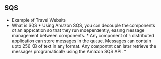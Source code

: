 ## SQS

* Example of Travel Website
* What is SQS
		* Using Amazon SQS, you can decouple the components of an application so that they run independently, easing message management between components.
		* Any component of a distributed application can store messages in the queue. Messages can contain upto 256 KB of text in any format. Any compontnt can later retrieve the messages programatically using the Amazon SQS API.
		* 

<!--stackedit_data:
eyJoaXN0b3J5IjpbMzE3NDkyNDIyLDczMDk5ODExNl19
-->